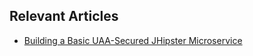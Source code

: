 ## Relevant Articles

- [Building a Basic UAA-Secured JHipster Microservice](https://www.baeldung.com/jhipster-uaa-secured-micro-service)
